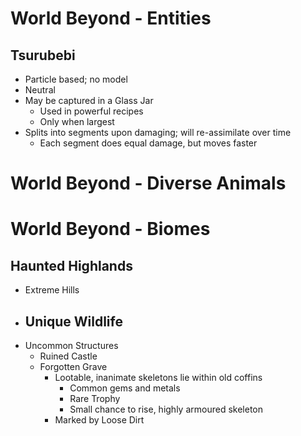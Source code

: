 # World Beyond - Entities

## Tsurubebi
- Particle based; no model
- Neutral
- May be captured in a Glass Jar
  - Used in powerful recipes
  - Only when largest
- Splits into segments upon damaging; will re-assimilate over time
  - Each segment does equal damage, but moves faster

# World Beyond - Diverse Animals

# World Beyond - Biomes

## Haunted Highlands
- Extreme Hills
- Unique Wildlife
  - 
- Uncommon Structures
  - Ruined Castle
  - Forgotten Grave
    - Lootable, inanimate skeletons lie within old coffins
      - Common gems and metals
      - Rare Trophy
      - Small chance to rise, highly armoured skeleton
    - Marked by Loose Dirt

